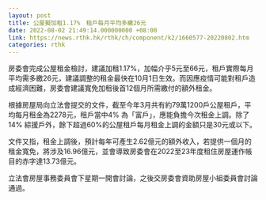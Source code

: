 ```yaml
---
layout: post
title: 公屋擬加租1.17%　租戶每月平均多繳26元
date: 2022-08-02 21:49:14.000000000 +08:00
link: https://news.rthk.hk/rthk/ch/component/k2/1660577-20220802.htm
categories: rthk
---
```


房委會完成公屋租金檢討，建議加租1.17%，加幅介乎5元至66元，租戶實際每月平均需多繳26元，建議調整的租金最快在10月1日生效。而因應疫情可能對租戶造成經濟困難，房委會建議寬免加租後首12個月所需繳付的額外租金。

根據房屋局向立法會提交的文件，截至今年3月共有約79萬1200戶公屋租戶，平均每月租金為2278元，租戶當中4% 為「富戶」，應能負擔今次租金上調。除了14% 綜援戶外，餘下超過60%的公屋租戶每月租金上調的金額只是30元或以下。

文件又指，租金上調後，預計每年可產生2.62億元的額外收入，若提供一個月的租金寬免，將涉及16.96億元，並會導致房委會在2022至23年度租住房屋運作帳目的赤字達13.73億元。

立法會房屋事務委員會下星期一開會討論，之後交房委會資助房屋小組委員會討論通過。
